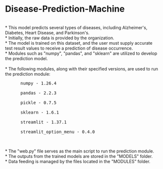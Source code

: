 # Disease-Prediction-Machine<br>
<br>
* This model predicts several types of diseases, including Alzheimer's, Diabetes, Heart Disease, and Parkinson's.<br>
* Initially, the raw data is provided by the organization.<br>
* The model is trained on this dataset, and the user must supply accurate test result values to receive a prediction of disease occurrence.<br>
* Modules such as "numpy", "pandas", and "sklearn" are utilized to develop the prediction model.<br>
<br>
* The following modules, along with their specified versions, are used to run the prediction module:<br>
<pre>
      numpy - 1.26.4<br>
      pandas - 2.2.3<br>
      pickle - 0.7.5<br>
      sklearn - 1.6.1<br>
      streamlit - 1.37.1<br>
      streamlit_option_menu - 0.4.0<br>
</pre>
<br>
* The "web.py" file serves as the main script to run the prediction module.<br>
* The outputs from the trained models are stored in the "MODELS" folder.<br>
* Data feeding is managed by the files located in the "MODULES" folder.<br>
